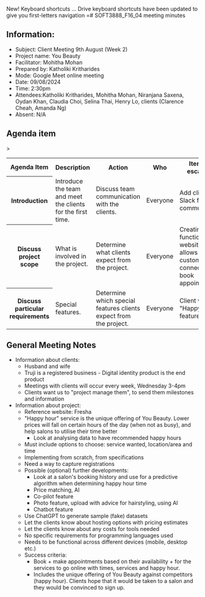 New! Keyboard shortcuts … Drive keyboard shortcuts have been updated to give you first-letters navigation
=# SOFT3888_F16_04 meeting minutes

## Information:
- Subject: Client Meeting 9th August (Week 2)
- Project name: You Beauty
- Facilitator: Mohitha Mohan
- Prepared by: Katholiki Kritharides
- Mode: Google Meet online meeting
- Date: 09/08/2024
- Time: 2:30pm
- Attendees:Katholiki Kritharides, Mohitha Mohan, Niranjana Saxena, Oydan Khan, Claudia Choi, Selina Thai, Henry Lo, clients (Clarence Cheah, Amanda Ng)
- Absent: N/A

## Agenda item

<table>

<tr>
    <th> Agenda Item </th>
    <th> Description </th>
    <th> Action </th>
    <th> Who </th>>
    <th>Items for escalation </th>
</tr>

<tr>
    <th> Introduction</th>
    <td> Introduce the team and meet the clients for the first time. </td>
    <td> Discuss team communication with the clients. </td>
    <td> Everyone </td>
    <td> Add clients to a Slack for communication. </td>
</tr>

<tr>
    <th> Discuss project scope</th>
    <td> What is involved in the project. </td>
    <td> Determine what clients expect from the project. </td>
    <td> Everyone </td>
    <td> Creating a functioning website that allows salons + customers to connect and book appointments. </td>
</tr>

<tr>
    <th> Discuss particular requirements </th>
    <td> Special features. </td>
    <td> Determine which special features clients expect from the project. </td>
    <td> Everyone </td>
    <td> Client wants a "Happy Hour" feature.</td>
</tr>

</table>

## General Meeting Notes

- Information about clients:
    - Husband and wife
    - Truji is a registered business - Digital identity product is the end product
    - Meetings with clients will occur every week, Wednesday 3-4pm
    - Clients want us to "project manage them", to send them milestones and information
- Information about project:
    - Reference website: Fresha
    - "Happy hour" service is the unique offering of You Beauty. Lower prices will fall on certain hours of the day (when not as busy), and help salons to utilise their time better
        - Look at analysing data to have recommended happy hours
    - Must include options to choose: service wanted, location/area and time
    - Implementing from scratch, from specifications
    - Need a way to capture registrations
    - Possible (optional) further developments:
        - Look at a salon's booking history and use for a predictive algorithm when determining happy hour time
        - Price matching, AI
        - Co-pilot feature
        - Photo feature, upload with advice for hairstyling, using AI
        - Chatbot feature
    - Use ChatGPT to generate sample (fake) datasets
    - Let the clients know about hosting options with pricing estimates
    - Let the clients know about any costs for tools needed
    - No specific requirements for programming languages used
    - Needs to be functional across different devices (mobile, desktop etc.)
    - Success criteria: 
        - Book + make appointments based on their availability + for the services to go online with times, services and happy hour.
        - Includes the unique offering of You Beauty against competitors (happy hour). Clients hope that it would be taken to a salon and they would be convinced to sign up.

 